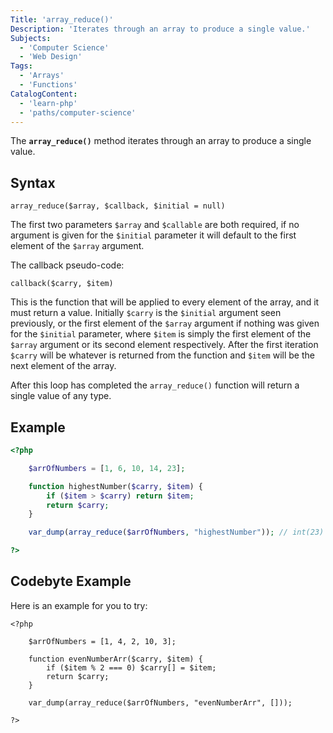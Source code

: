 ```yaml
---
Title: 'array_reduce()'
Description: 'Iterates through an array to produce a single value.'
Subjects:
  - 'Computer Science'
  - 'Web Design'
Tags:
  - 'Arrays'
  - 'Functions'
CatalogContent:
  - 'learn-php'
  - 'paths/computer-science'
---
```


The **`array_reduce()`** method iterates through an array to produce a single value.

## Syntax

```pseudo
array_reduce($array, $callback, $initial = null)
```

The first two parameters `$array` and `$callable` are both required, if no argument is given for the `$initial` parameter it will default to the first element of the `$array` argument.

The callback pseudo-code:

```pseudo
callback($carry, $item)
```

This is the function that will be applied to every element of the array, and it must return a value. Initially `$carry` is the `$initial` argument seen previously, or the first element of the `$array` argument if nothing was given for the `$initial` parameter, where `$item` is simply the first element of the `$array` argument or its second element respectively. After the first iteration `$carry` will be whatever is returned from the function and `$item` will be the next element of the array.

After this loop has completed the `array_reduce()` function will return a single value of any type.

## Example

```php
<?php

    $arrOfNumbers = [1, 6, 10, 14, 23];

    function highestNumber($carry, $item) {
        if ($item > $carry) return $item;
        return $carry;
    }

    var_dump(array_reduce($arrOfNumbers, "highestNumber")); // int(23)

?>
```

## Codebyte Example

Here is an example for you to try:

```codebyte/php
<?php

    $arrOfNumbers = [1, 4, 2, 10, 3];
    
    function evenNumberArr($carry, $item) {
        if ($item % 2 === 0) $carry[] = $item;
        return $carry;
    }

    var_dump(array_reduce($arrOfNumbers, "evenNumberArr", []));

?>
```